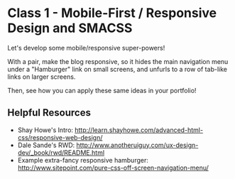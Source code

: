 # Class 1 - Mobile-First / Responsive Design and SMACSS

Let's develop some mobile/responsive super-powers!

With a pair, make the blog responsive, so it hides the main navigation menu under a "Hamburger" link on small screens, and unfurls to a row of tab-like links on larger screens.

Then, see how you can apply these same ideas in your portfolio!

## Helpful Resources
 - Shay Howe's Intro: http://learn.shayhowe.com/advanced-html-css/responsive-web-design/
 - Dale Sande's RWD: http://www.anotheruiguy.com/ux-design-dev/_book/rwd/README.html
 - Example extra-fancy responsive hamburger: http://www.sitepoint.com/pure-css-off-screen-navigation-menu/
